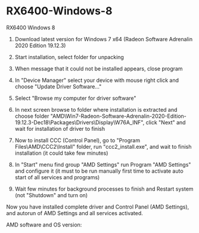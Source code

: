 # RX6400-Windows-8
RX6400 Windows 8

1. Download latest version for Windows 7 x64 (Radeon Software Adrenalin 2020 Edition 19.12.3)

2. Start installation, select folder for unpacking

3. When message that it could not be installed appears, close program

4. In "Device Manager" select your device with mouse right click and choose "Update Driver Software..."

5. Select "Browse my computer for driver software"

6. In next screen browse to folder where installation is extracted and choose folder "AMD\Win7-Radeon-Software-Adrenalin-2020-Edition-19.12.3-Dec18\Packages\Drivers\Display\W76A_INF", click "Next" and wait for installation of driver to finish

7. Now to install CCC (Control Panel), go to "Program Files\AMD\CCC2\Install" folder, run "ccc2_install.exe", and wait to finish installation (it could take few minutes)

8. In "Start" menu find group "AMD Settings" run Program "AMD Settings" and configure it (it must to be run manually first time to activate auto start of all services and programs)

9. Wait few minutes for background processes to finish and Restart system (not "Shutdown" and turn on)

Now you have installed complete driver and Control Panel (AMD Settings), and autorun of AMD Settings and all services activated.

AMD software and OS version:

